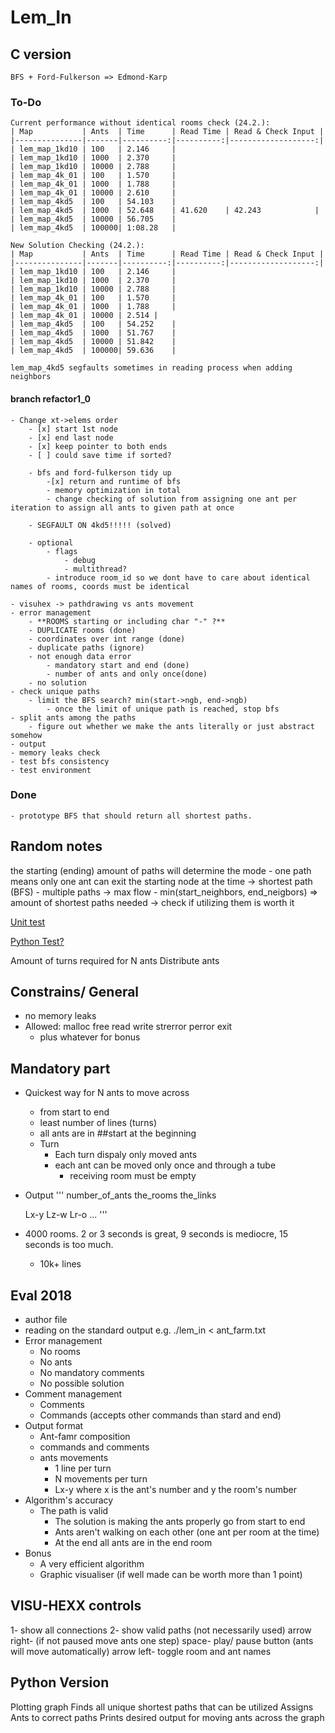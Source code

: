 # Lem_In

## C version
	BFS + Ford-Fulkerson => Edmond-Karp

### To-Do
	Current performance without identical rooms check (24.2.):
	| Map			| Ants	| Time		| Read Time	| Read & Check Input |
	|---------------|-------|----------:|----------:|-------------------:|
	| lem_map_1kd10 | 100	| 2.146		|
	| lem_map_1kd10 | 1000	| 2.370		|
	| lem_map_1kd10 | 10000	| 2.788		|
	| lem_map_4k_01 | 100	| 1.570		|
	| lem_map_4k_01 | 1000	| 1.788		|
	| lem_map_4k_01 | 10000	| 2.610		|
	| lem_map_4kd5	| 100	| 54.103	| 
	| lem_map_4kd5	| 1000	| 52.648	| 41.620	| 42.243			|
	| lem_map_4kd5	| 10000	| 56.705	|
	| lem_map_4kd5	| 100000| 1:08.28	|

	New Solution Checking (24.2.):
	| Map			| Ants	| Time		| Read Time	| Read & Check Input |
	|---------------|-------|----------:|----------:|-------------------:|
	| lem_map_1kd10 | 100	| 2.146		|
	| lem_map_1kd10 | 1000	| 2.370		|
	| lem_map_1kd10 | 10000	| 2.788		|
	| lem_map_4k_01 | 100	| 1.570		|
	| lem_map_4k_01 | 1000	| 1.788		|
	| lem_map_4k_01 | 10000	| 2.514	|
	| lem_map_4kd5	| 100	| 54.252	| 
	| lem_map_4kd5	| 1000	| 51.767	|
	| lem_map_4kd5	| 10000	| 51.842	|
	| lem_map_4kd5	| 100000| 59.636	|

	lem_map_4kd5 segfaults sometimes in reading process when adding neighbors

#### branch refactor1_0
	- Change xt->elems order 
		- [x] start 1st node
		- [x] end last node
		- [x] keep pointer to both ends
		- [ ] could save time if sorted?
		
		- bfs and ford-fulkerson tidy up
			-[x] return and runtime of bfs
			- memory optimization in total
			- change checking of solution from assigning one ant per iteration to assign all ants to given path at once
		
		- SEGFAULT ON 4kd5!!!!! (solved)
		
		- optional
			- flags
				- debug
				- multithread?
			- introduce room_id so we dont have to care about identical names of rooms, coords must be identical

	- visuhex -> pathdrawing vs ants movement
	- error management
		- **ROOMS starting or including char "-" ?**
		- DUPLICATE rooms (done)
		- coordinates over int range (done)
		- duplicate paths (ignore)
		- not enough data error
			- mandatory start and end (done)
			- number of ants and only once(done)
		- no solution
	- check unique paths
		- limit the BFS search? min(start->ngb, end->ngb)
			- once the limit of unique path is reached, stop bfs
	- split ants among the paths
		- figure out whether we make the ants literally or just abstract somehow
	- output
	- memory leaks check
	- test bfs consistency
	- test environment

### Done
	- prototype BFS that should return all shortest paths.

## Random notes
the starting (ending) amount of paths will determine the mode
	- one path means only one ant can exit the starting node at the time
		-> shortest path (BFS)
	- multiple paths -> max flow
	- min(start_neighbors, end_neigbors) => amount of shortest paths needed
		-> check if utilizing them is worth it

[Unit test](https://github.com/TBouder/lem-in_test)

[Python Test?](https://www.geeksforgeeks.org/python-clustering-connectivity-and-other-graph-properties-using-networkx/)

Amount of turns required for N ants
Distribute ants

## Constrains/ General
- no memory leaks
- Allowed:
		malloc
		free
		read
		write
		strerror
		perror
		exit
	- plus whatever for bonus

## Mandatory part
- Quickest way for N ants to move across
	- from start to end
	- least number of lines (turns)
	- all ants are in ##start at the beginning
	- Turn
		- Each turn dispaly only moved ants
		- each ant can be moved only once and through a tube
			- receiving room must be empty
- Output
'''
	number_of_ants
	the_rooms
	the_links

	Lx-y Lz-w Lr-o ...
'''

- 4000 rooms. 2 or 3 seconds is great, 9 seconds is mediocre, 15 seconds is too much.
	- 10k+ lines

## Eval 2018

- author file
- reading on the standard output
	e.g. ./lem_in < ant_farm.txt
- Error management
	- No rooms
	- No ants
	- No mandatory comments
	- No possible solution
- Comment management
	- Comments
	- Commands (accepts other commands than stard and end)
- Output format
	- Ant-famr composition
	- commands and comments
	- ants movements
		- 1 line per turn
		- N movements per turn
		- Lx-y where x is the ant's number and y the room's number
- Algorithm's accuracy
	- The path is valid
		- The solution is making the ants properly go from start to end
		- Ants aren't walking on each other (one ant per room at the time)
		- At the end all ants are in the end room
- Bonus
	- A very efficient algorithm
	- Graphic visualiser (if well made can be worth more than 1 point)


## VISU-HEXX controls

1- show all connections
2- show valid paths (not necessarily used)
arrow right- (if not paused move ants one step)
space- play/ pause button (ants will move automatically)
arrow left- toggle room and ant names

## Python Version
Plotting graph
Finds all unique shortest paths that can be utilized
Assigns Ants to correct paths
Prints desired output for moving ants across the graph

